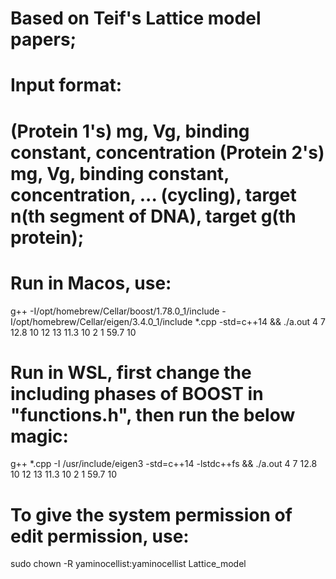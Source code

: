 # Based on Teif's Lattice model papers;
# Input format:
# (Protein 1's) mg, Vg, binding constant, concentration (Protein 2's) mg, Vg, binding constant, concentration, ... (cycling), target n(th segment of DNA), target g(th protein);

# Run in Macos, use:
g++ -I/opt/homebrew/Cellar/boost/1.78.0_1/include -I/opt/homebrew/Cellar/eigen/3.4.0_1/include *.cpp -std=c++14 && ./a.out 4 7 12.8 10 12 13 11.3 10 2 1 59.7 10

# Run in WSL, first change the including phases of BOOST in "functions.h", then run the below magic:

g++ *.cpp -I /usr/include/eigen3 -std=c++14 -lstdc++fs && ./a.out 4 7 12.8 10 12 13 11.3 10 2 1 59.7 10

# To give the system permission of edit permission, use:
sudo chown -R yaminocellist:yaminocellist Lattice_model
